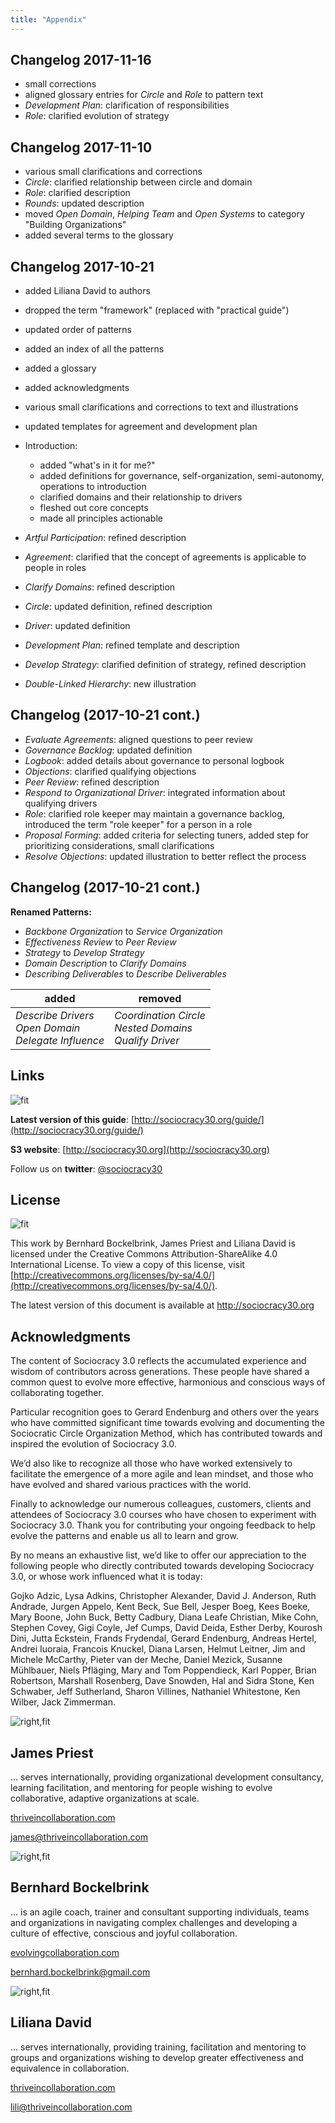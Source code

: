 ```yaml
---
title: "Appendix"
---
```


## Changelog 2017-11-16

- small corrections
- aligned glossary entries for _Circle_ and _Role_ to pattern text
- _Development Plan_: clarification of responsibilities
- _Role_: clarified evolution of strategy


## Changelog 2017-11-10

- various small clarifications and corrections
- _Circle_: clarified relationship between circle and domain
- _Role_: clarified description
- _Rounds_: updated description
- moved _Open Domain_, _Helping Team_ and _Open Systems_ to category "Building Organizations"
- added several terms to the glossary


## Changelog 2017-10-21

- added Liliana David to authors
- dropped the term "framework" (replaced with "practical guide")
- updated order of patterns
- added an index of all the patterns 
- added a glossary 
- added acknowledgments
- various small clarifications and corrections to text and illustrations
- updated templates for agreement and development plan



- Introduction:
    -   added "what's in it for me?"
    -   added definitions for governance, self-organization, semi-autonomy, operations to introduction
    -   clarified domains and their relationship to drivers
    -   fleshed out core concepts
    -   made all principles actionable



- _Artful Participation_: refined description
- _Agreement_: clarified that the concept of agreements is applicable to people in roles
- _Clarify Domains_: refined description
- _Circle_: updated definition, refined description
- _Driver_: updated definition
- _Development Plan_: refined template and description
- _Develop Strategy_: clarified definition of strategy, refined description
- _Double-Linked Hierarchy_: new illustration


## Changelog (2017-10-21 cont.)

- _Evaluate Agreements_: aligned questions to peer review
- _Governance Backlog_: updated definition
- _Logbook_: added details about governance to personal logbook
- _Objections_: clarified qualifying objections
- _Peer Review_: refined description
- _Respond to Organizational Driver_: integrated information about qualifying drivers
- _Role_: clarified role keeper may maintain a governance backlog, introduced the term "role keeper" for a person in a role
- _Proposal Forming_: added criteria for selecting tuners, added step for prioritizing considerations, small clarifications
- _Resolve Objections_: updated illustration to better reflect the process


## Changelog (2017-10-21 cont.)

**Renamed Patterns:** 

- _Backbone Organization_ to _Service Organization_
- _Effectiveness Review_ to _Peer Review_
- _Strategy_ to _Develop Strategy_
- _Domain Description_ to _Clarify Domains_
- _Describing Deliverables_ to _Describe Deliverables_

added | removed
--- | --- 
_Describe Drivers_<br/>_Open Domain_<br/>_Delegate Influence_<br/> |_Coordination Circle_<br/>_Nested Domains_<br/>_Qualify Driver_<br/>

## Links

![fit](img/framework/logo.png)

**Latest version of this guide**: [http://sociocracy30.org/guide/](http://sociocracy30.org/guide/)

**S3 website**: [http://sociocracy30.org](http://sociocracy30.org)

Follow us on **twitter**: [@sociocracy30](http://twitter.com/@sociocracy30)


## License

![fit](img/framework/logo.png)

This work by Bernhard Bockelbrink, James Priest and Liliana David is licensed under the Creative Commons Attribution-ShareAlike 4.0 International License. To view a copy of this license, visit 
[http://creativecommons.org/licenses/by-sa/4.0/](http://creativecommons.org/licenses/by-sa/4.0/).

The latest version of this document is available at 
<http://sociocracy30.org>

## Acknowledgments 

The content of Sociocracy 3.0 reflects the accumulated experience and wisdom of contributors across generations. These people have shared a common quest to evolve more effective, harmonious and conscious ways of collaborating together.

Particular recognition goes to Gerard Endenburg and others over the years who have committed significant time towards evolving and documenting the Sociocratic Circle Organization Method, which has contributed towards and inspired the evolution of Sociocracy 3.0.

We’d also like to recognize all those who have worked extensively to facilitate the emergence of a more agile and lean mindset, and those who have evolved and shared various practices with the world.

Finally to acknowledge our numerous colleagues, customers, clients and attendees of Sociocracy 3.0 courses who have chosen to experiment with Sociocracy 3.0. Thank you for contributing your ongoing feedback to help evolve the patterns and enable us all to learn and grow.



By no means an exhaustive list, we’d like to offer our appreciation to the following people who directly contributed towards developing Sociocracy 3.0, or whose work influenced what it is today:

Gojko Adzic, Lysa Adkins, Christopher Alexander, David J. Anderson, Ruth Andrade, Jurgen Appelo, Kent Beck, Sue Bell, Jesper Boeg, Kees Boeke, Mary Boone, John Buck, Betty Cadbury, Diana Leafe Christian, Mike Cohn, Stephen Covey, Gigi Coyle, Jef Cumps, David Deida, Esther Derby, Kourosh Dini, Jutta Eckstein, Frands Frydendal, Gerard Endenburg, Andreas Hertel, Andrei Iuoraia, Francois Knuckel, Diana Larsen, Helmut Leitner, Jim and Michele McCarthy, Pieter van der Meche, Daniel Mezick, Susanne Mühlbauer, Niels Pfläging, Mary and Tom Poppendieck, Karl Popper, Brian Robertson, Marshall Rosenberg, Dave Snowden, Hal and Sidra Stone, Ken Schwaber, Jeff Sutherland, Sharon Villines, Nathaniel Whitestone, Ken Wilber, Jack Zimmerman.


![right,fit](img/james-round.png)

## James Priest
... serves internationally, providing organizational development consultancy, learning facilitation, and mentoring for people wishing to evolve collaborative, adaptive organizations at scale.

[thriveincollaboration.com](http://thriveincollaboration.com)

[james@thriveincollaboration.com](mailto:james@thriveincollaboration.com)


![right,fit](img/bernhard-round.png)

## Bernhard Bockelbrink 

... is an agile coach, trainer and consultant supporting individuals, teams and organizations in navigating complex challenges and developing a culture of effective, conscious and joyful collaboration.

[evolvingcollaboration.com](http://evolvingcollaboration.com)

[bernhard.bockelbrink@gmail.com](mailto:bernhard.bockelbrink@gmail.com)


![right,fit](img/lili-round-transparent.png)

## Liliana David

... serves internationally, providing training, facilitation and mentoring to groups and organizations wishing to develop greater effectiveness and equivalence in collaboration.

[thriveincollaboration.com](http://thriveincollaboration.com)

[lili@thriveincollaboration.com](mailto:lili@thriveincollaboration.com)

